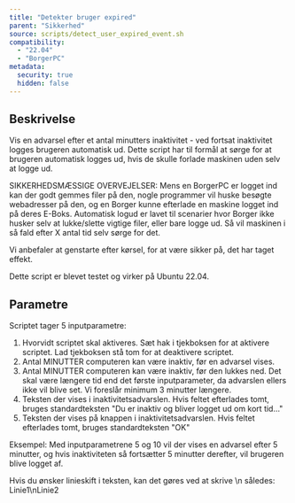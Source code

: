 ```yaml
---
title: "Detekter bruger expired"
parent: "Sikkerhed"
source: scripts/detect_user_expired_event.sh
compatibility:  
  - "22.04"
  - "BorgerPC"
metadata:
  security: true
  hidden: false
---
```


## Beskrivelse
Vis en advarsel efter et antal minutters inaktivitet - ved fortsat inaktivitet logges brugeren automatisk ud.
Dette script har til formål at sørge for at brugeren automatisk logges ud, hvis de skulle forlade maskinen uden selv at logge ud.

SIKKERHEDSMÆSSIGE OVERVEJELSER:
Mens en BorgerPC er logget ind kan der godt gemmes filer på den, nogle programmer vil huske besøgte webadresser på den, og en Borger kunne efterlade en maskine logget ind på deres E-Boks.
Automatisk logud er lavet til scenarier hvor Borger ikke husker selv at lukke/slette vigtige filer, eller bare logge ud. 
Så vil maskinen i så fald efter X antal tid selv sørge for det.

Vi anbefaler at genstarte efter kørsel, for at være sikker på, det har taget effekt.

Dette script er blevet testet og virker på Ubuntu 22.04.

## Parametre
Scriptet tager 5 inputparametre:
1. Hvorvidt scriptet skal aktiveres. Sæt hak i tjekboksen for at aktivere scriptet. Lad tjekboksen stå tom for at deaktivere scriptet.
2. Antal MINUTTER computeren kan være inaktiv, før en advarsel vises.
3. Antal MINUTTER computeren kan være inaktiv, før den lukkes ned. 
    Det skal være længere tid end det første inputparameter, da advarslen ellers ikke vil blive set. Vi foreslår minimum 3 minutter længere.
4. Teksten der vises i inaktivitetsadvarslen. Hvis feltet efterlades tomt, bruges standardteksten "Du er inaktiv og bliver logget ud om kort tid..."
5. Teksten der vises på knappen i inaktivitetsadvarslen. Hvis feltet efterlades tomt, bruges standardteksten "OK"

Eksempel:
Med inputparametrene 5 og 10 vil der vises en advarsel efter 5 minutter, og hvis inaktiviteten så fortsætter 5 minutter derefter, vil brugeren blive logget af.

Hvis du ønsker linieskift i teksten, kan det gøres ved at skrive \n således:
Linie1\nLinie2

